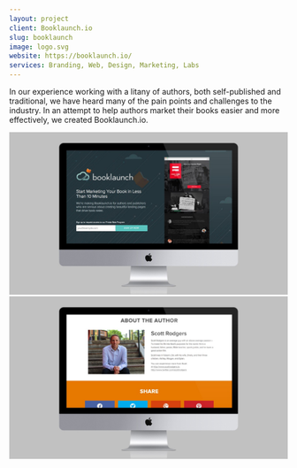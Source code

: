 ```yaml
---
layout: project
client: Booklaunch.io
slug: booklaunch
image: logo.svg 
website: https://booklaunch.io/
services: Branding, Web, Design, Marketing, Labs
---
```


In our experience working with a litany of authors, both self-published and traditional, we have heard many of the pain points and challenges to the industry. In an attempt to help authors market their books easier and more effectively, we created Booklaunch.io.

![booklaunch](/images/client-assets/booklaunch/01.jpg)
![booklaunch](/images/client-assets/booklaunch/02.jpg)